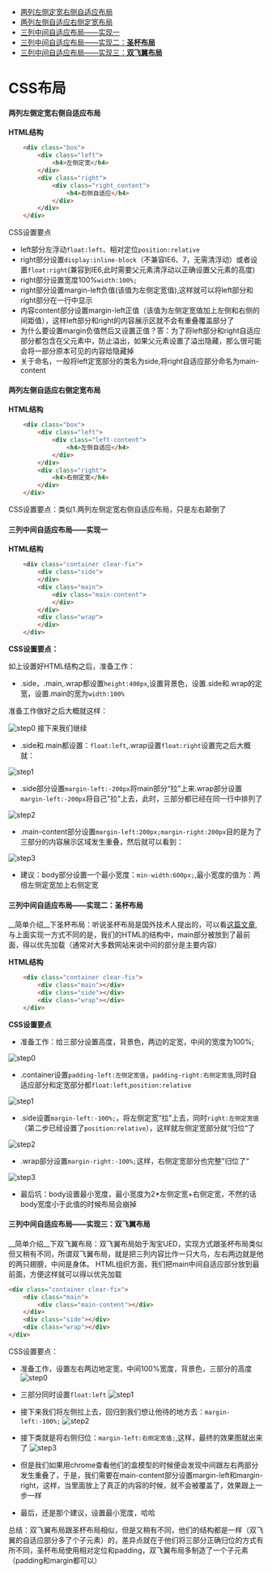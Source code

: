 
- [两列左侧定宽右侧自适应布局](#两列左侧定宽右侧自适应布局)
- [两列左侧自适应右侧定宽布局](#两列左侧自适应右侧定宽布局)
- [三列中间自适应布局——实现一](#三列中间自适应布局——实现一)
- [三列中间自适应布局——实现二：__圣杯布局__](#三列中间自适应布局——实现二：__圣杯布局__)
- [三列中间自适应布局——实现三：__双飞翼布局__](#三列中间自适应布局——实现三：__双飞翼布局__)


# CSS布局
#### 两列左侧定宽右侧自适应布局
__HTML结构__
```html
	<div class="box">
		<div class="left">
			<h4>左侧定宽</h4>
		</div>
		<div class="right">
			<div class="right_content">
				<h4>右侧自适应</h4>
			</div>
		</div>
	</div>
```
CSS设置要点
- left部分左浮动`float:left`、相对定位`position:relative`
- right部分设置`display:inline-block`（不兼容IE6、7，无需清浮动）或者设置`float:right`(兼容到IE6,此时需要父元素清浮动以正确设置父元素的高度)
- right部分设置宽度100%`width:100%;`
- right部分设置margin-left负值(该值为左侧定宽值),这样就可以将left部分和right部分在一行中显示
- 内容content部分设置margin-left正值（该值为左侧定宽值加上左侧和右侧的间距值），这样left部分和right的内容展示区就不会有重叠覆盖部分了
- 为什么要设置margin负值然后又设置正值？答：为了将left部分和right自适应部分都包含在父元素中，防止溢出，如果父元素设置了溢出隐藏，那么很可能会将一部分原本可见的内容给隐藏掉
- 关于命名，一般将left定宽部分的类名为side,将right自适应部分命名为main-content

#### 两列左侧自适应右侧定宽布局

__HTML结构__
```HTML
	<div class="box">
		<div class="left">
			<div class="left-content">
				<h4>左侧自适应</h4>
			</div>
		</div>
		<div class="right">
			<h4>右侧定宽</h4>
		</div>
	</div>
```
CSS设置要点：类似1.两列左侧定宽右侧自适应布局，只是左右颠倒了
#### 三列中间自适应布局——实现一
__HTML结构__
```html
	<div class="container clear-fix">
		<div class="side">
		</div>
		<div class="main">
			<div class="main-content">
			</div>
		</div>
		<div class="wrap">
		</div>
	</div>
```
__CSS设置要点：__

如上设置好HTML结构之后，准备工作：

- .side，.main,.wrap都设置`height:400px`,设置背景色，设置.side和.wrap的定宽，设置.main的宽为`width:100%`

准备工作做好之后大概就这样：

![step0](./image/2018-08-13_230048.png)
接下来我们继续

- .side和.main都设置：`float:left`,.wrap设置`float:right`设置完之后大概就：

![step1](./image/2018-08-13_230422.png)

- .side部分设置`margin-left:-200px`将main部分“拉”上来.wrap部分设置`margin-left:-200px`将自己"拉"上去，此时，三部分都已经在同一行中排列了

![step2](./image/2018-08-14_000541.png)

- .main-content部分设置`margin-left:200px;margin-right:200px`目的是为了三部分的内容展示区域发生重叠，然后就可以看到：

![step3](./image/2018-08-14_000553.png)

- 建议：body部分设置一个最小宽度：`min-width:600px;`,最小宽度的值为：两倍左侧定宽加上右侧定宽

#### 三列中间自适应布局——实现二：__圣杯布局__

__简单介绍__下圣杯布局：听说圣杯布局是国外技术人提出的，可以看[这篇文章](https://alistapart.com/article/holygrail),与上面实现一方式不同的是，我们的HTML的结构中，main部分被放到了最前面，得以优先加载（通常对大多数网站来说中间的部分是主要内容）

__HTML结构__
```html
	<div class="container clear-fix">
		<div class="main"></div>
		<div class="side"></div>
		<div class="wrap"></div>
	</div>
```

__CSS设置要点__

- 准备工作：给三部分设置高度，背景色，两边的定宽，中间的宽度为100%;

![step0](./image/2018-08-13_233533.png)

- .container设置`padding-left:左侧定宽值`，`padding-right:右侧定宽值`,同时自适应部分和定宽部分都`float:left`,`position:relative`

![step1](./image/2018-08-13_233944.png)

- .side设置`margin-left:-100%;`，将左侧定宽“拉”上去，同时`right:左侧定宽值`（第二步已经设置了`position:relative`），这样就左侧定宽部分就“归位“了

![step2](./image/2018-08-13_234620.png)

- .wrap部分设置`margin-right:-100%;`这样，右侧定宽部分也完整”归位了“

![step3](./image/2018-08-13_234630.png)

- 最后坑：body设置最小宽度，最小宽度为2*左侧定宽+右侧定宽，不然的话body宽度小于此值的时候布局会崩掉

#### 三列中间自适应布局——实现三：__双飞翼布局__
__简单介绍__下双飞翼布局：双飞翼布局始于淘宝UED，实现方式跟圣杯布局类似但又稍有不同，所谓双飞翼布局，就是把三列内容比作一只大鸟，左右两边就是他的两只翅膀，中间是身体。
HTML组织方面，我们把main中间自适应部分放到最前面，方便这样就可以得以优先加载
```html
<div class="container clear-fix">
	<div class="main">
		<div class="main-content"></div>
	</div>
	<div class="side"></div>
	<div class="wrap"></div>
</div>
```
CSS设置要点：

- 准备工作，设置左右两边地定宽，中间100%宽度，背景色，三部分的高度
![step0](./image/2018-08-14_222111.png)

- 三部分同时设置`float:left`
![step1](./image/2018-08-14_222511.png)

- 接下来我们将左侧拉上去，回归到我们想让他待的地方去：`margin-left:-100%;`
![step2](./image/2018-08-14_222859.png)

- 接下类就是将右侧归位：`margin-left:右侧定宽值;`,这样，最终的效果图就出来了
![step3](./image/2018-08-14_223135.png)

- 但是我们如果用chrome查看他们的盒模型的时候便会发现中间跟左右两部分发生重叠了，于是，我们需要在main-content部分设置margin-left和margin-right，这样，当里面放上了真正的内容的时候，就不会被覆盖了，效果跟上一步一样
- 最后，还是那个建议，设置最小宽度，哈哈

总结：双飞翼布局跟圣杯布局相似，但是又稍有不同，他们的结构都是一样（双飞翼的自适应部分多了个子元素）的，差异点就在于他们将三部分正确归位的方式有所不同，圣杯布局使用相对定位和padding，双飞翼布局多制造了一个子元素（padding和margin都可以）